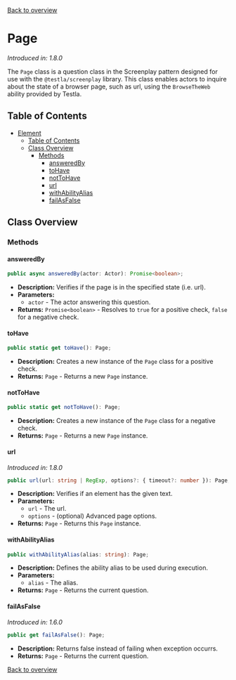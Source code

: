 [Back to overview](../../screenplay_elements.md)

# Page

*Introduced in: 1.8.0*

The `Page` class is a question class in the Screenplay pattern designed for use with the `@testla/screenplay` library. This class enables actors to inquire about the state of a browser page, such as url, using the `BrowseTheWeb` ability provided by Testla.

## Table of Contents

- [Element](#element)
  - [Table of Contents](#table-of-contents)
  - [Class Overview](#class-overview)
    - [Methods](#methods)
      - [answeredBy](#answeredby)
      - [toHave](#tohave)
      - [notToHave](#nottohave)
      - [url](#url)
      - [withAbilityAlias](#withabilityalias)
      - [failAsFalse](#failasfalse)

## Class Overview

### Methods

#### answeredBy

```typescript
public async answeredBy(actor: Actor): Promise<boolean>;
```

- **Description:** Verifies if the page is in the specified state (i.e. url).
- **Parameters:**
  - `actor` - The actor answering this question.
- **Returns:** `Promise<boolean>` - Resolves to `true` for a positive check, `false` for a negative check.

#### toHave

```typescript
public static get toHave(): Page;
```

- **Description:** Creates a new instance of the `Page` class for a positive check.
- **Returns:** `Page` - Returns a new `Page` instance.

#### notToHave

```typescript
public static get notToHave(): Page;
```

- **Description:** Creates a new instance of the `Page` class for a negative check.
- **Returns:** `Page` - Returns a new `Page` instance.

#### url

*Introduced in: 1.8.0*

```typescript
public url(url: string | RegExp, options?: { timeout?: number }): Page;
```

- **Description:** Verifies if an element has the given text.
- **Parameters:**
  - `url` - The url.
  - `options` - (optional) Advanced page options.
- **Returns:** `Page` - Returns this `Page` instance.

#### withAbilityAlias

```typescript
public withAbilityAlias(alias: string): Page;
```

- **Description:** Defines the ability alias to be used during execution.
- **Parameters:**
  - `alias` - The alias.
- **Returns:** `Page` - Returns the current question.

#### failAsFalse

*Introduced in: 1.6.0*

```typescript
public get failAsFalse(): Page;
```

- **Description:** Returns false instead of failing when exception occurrs.
- **Returns:** `Page` - Returns the current question.

[Back to overview](../../screenplay_elements.md)